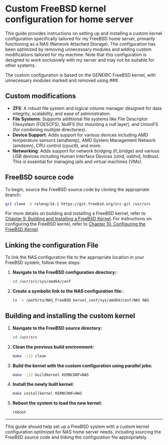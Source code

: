 # Custom FreeBSD kernel configuration for home server

This guide provides instructions on setting up and installing a custom kernel configuration specifically tailored for my FreeBSD home server, primarily functioning as a NAS (Network Attached Storage). The configuration has been optimized by removing unnecessary modules and adding custom modifications tailored for my machine. Note that this configuration is designed to work exclusively with my server and may not be suitable for other systems.

The custom configuration is based on the GENERIC FreeBSD kernel, with unnecessary modules marked and removed using ###.

## Custom modifications

- **ZFS**: A robust file system and logical volume manager designed for data integrity, scalability, and ease of administration.
- **File Systems**: Supports additional file systems like File Descriptor Filesystem (FDESCFS), NullFS (for mounting a null layer), and UnionFS (for combining multiple directories).
- **Device Support**: Adds support for various devices including AMD temperature sensors (amdtemp), AMD System Management Network (amdsmn), CPU control (cpuctl), and more.
- **Networking**: Adds support for network bridging (if_bridge) and various USB devices including Human Interface Devices (uhid, usbhid, hidbus). This is essential for managing jails and virtual machines (VMs).

## FreeBSD source code

To begin, source the FreeBSD source code by cloning the appropriate branch:
   ```sh
   git clone -b releng/14.1 https://git.freebsd.org/src.git /usr/src
   ```

For more details on building and installing a FreeBSD kernel, refer to [Chapter 9. Building and Installing a FreeBSD Kernel](https://docs.freebsd.org/en/books/developers-handbook/kernelbuild/).
For instructions on configuring the FreeBSD kernel, refer to [Chapter 10. Configuring the FreeBSD Kernel](https://docs.freebsd.org/en/books/handbook/kernelconfig/).

## Linking the configuration File

To link the NAS configuration file to the appropriate location in your FreeBSD system, follow these steps:

1. **Navigate to the FreeBSD configuration directory:**:
   ```sh
   cd /usr/src/sys/amd64/conf
   ```

2. **Create a symbolic link to the NAS configuration file:**:
   ```sh
   ln -s /path/to/NAS_FreeBSD_kernel_conf/sys/amd64/conf/NAS NAS
   ```

## Building and installing the custom kernel

1. **Navigate to the FreeBSD source directory:**
   ```sh
   cd /usr/src
   ```

2. **Clean the previous build environment:**
   ```sh
   make -j12 clean
   ```

3. **Build the kernel with the custom configuration using parallel jobs:**
   ```sh
   make -j12 buildkernel KERNCONF=NAS
   ```

4. **Install the newly built kernel:**
   ```sh
   make installkernel KERNCONF=NAS
   ```

5. **Reboot the system to load the new kernel:**
   ```sh
   reboot
   ```
---
This guide should help set up a FreeBSD system with a custom kernel configuration optimized for NAS home server needs, including sourcing the FreeBSD source code and linking the configuration file appropriately.
